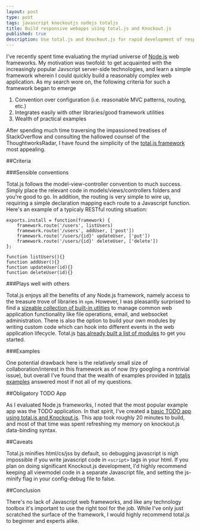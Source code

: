 ```yaml
---
layout: post
type: post
tags: javascript knockoutjs nodejs totaljs 
title: Build responsive webapps using total.js and Knockout.js
published: true
description: Use total.js and Knockout.js for rapid development of responsive webapps
---
```


I've recently spent time evaluating the myriad universe of [Node.js](http://nodejs.org/) web frameworks.  My motivation was twofold: to get acquainted with the increasingly popular Javscript server-side technologies, and learn a simple framework wherein I could quickly build a reasonably complex web application.  As my search wore on, the following criteria for such a framework began to emerge

1.	Convention over configuration (i.e. reasonable MVC patterns, routing, etc.)
2.	Integrates easily with other libraries/good framework utilities
3.	Wealth of practical examples

After spending much time traversing the impassioned treatises of StackOverflow and consulting the hallowed counsel of the ThoughtworksRadar, I have found the simplicity of the [total.js framework](http://www.totaljs.com/) most appealing.

##Criteria

###Sensible conventions

Total.js follows the model-view-controller convention to much success.  Simply place the relevant code in models/views/controllers folders and you're good to go.  In addition, the routing is very simple to wire up, requiring a simple declaration mapping each route to a Javascript function.  Here's an example of a typicaly RESTful routing situation:

	exports.install = function(framework) {
		framework.route('/users', listUsers)
		framework.route('/users', addUser, ['post'])
		framework.route('/users/{id}' updateUser, ['put'])
		framework.route('/users/{id}' deleteUser, ['delete'])
	};

	function listUsers(){}
	function addUser(){}
	function updateUser(id){}
	function deleteUser(id){}

###Plays well with others

Total.js enjoys all the benefits of any Node.js framework, namely access to the treasure trove of libraries in `npm`.  However, I was pleasantly surprised to find a [sizeable collection of built-in utlities](http://docs.totaljs.com/Framework/) to manage common web application functionality like file operations, email, and websocket administration.  There is also the option to build your own modules by writing custom code which can hook into different events in the web application lifecycle.  Total.js [has already built a list of modules](https://github.com/totaljs/modules) to get you started.

###Examples

One potential drawback here is the relatively small size of collaboration/interest in this framework as of now (try googling a nontrivial issue), but overall I've found that the wealth of examples provided in [totaljs examples](https://github.com/totaljs/examples) answered most if not all of my questions.

##Obligatory TODO App

As I evaluated Node.js frameworks, I noted that the most popular example app was the TODO application.  In that spirit, I've created a [basic TODO app using total.js and Knockout.js](https://github.com/totaljs/examples/tree/master/knockoutjs-todo).  This app took roughly 20 minutes to build, and most of that time was spent refreshing my memory on knockout.js data-binding syntax.

##Caveats

Total.js minifies html/cs/jss by default, so debugging javascript is nigh impossible if you write javascript code in `<script>` tags in your html.  If you plan on doing significant Knockout.js development, I'd highly recommend keeping all viewmodel code in a separate Javascript file, and setting the js-minify flag in your config-debug file to false.

##Conclusion

There's no lack of Javascript web frameworks, and like any technology toolbox it's important to use the right tool for the job.  While I've only just scratched the surface of the framework, I would highly recommend total.js to beginner and experts alike.